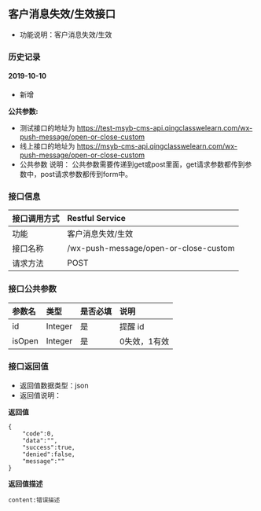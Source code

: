 ## 客户消息失效/生效接口
+ 功能说明：客户消息失效/生效

### 历史记录

#### 2019-10-10  
- 新增

**公共参数:**
+ 测试接口的地址为 https://test-msyb-cms-api.qingclasswelearn.com/wx-push-message/open-or-close-custom
+ 线上接口的地址为 https://msyb-cms-api.qingclasswelearn.com/wx-push-message/open-or-close-custom
+ 公共参数 说明： 公共参数需要传递到get或post里面，get请求参数都传到参数中，post请求参数都传到form中。

### 接口信息
|接口调用方式 	|	Restful Service									|
|:--------------|:--------------------------------------------------|
|功能	     	| 客户消息失效/生效			    					|
|接口名称		|/wx-push-message/open-or-close-custom				|
|请求方法		|POST					    						|

### 接口公共参数
|参数名		   		|类型					|是否必填	|说明			    					|
|:------------------|:----------------------|:----------|:--------------------------------------|
|id			   		|Integer				|	是	  	|提醒 id	      	  						|
|isOpen				|Integer				|	是		|0失效，1有效								|

### 接口返回值
+ 返回值数据类型：json
+ 返回值说明：

**返回值**  

```
{
    "code":0,
    "data":"",
    "success":true,
    "denied":false,
    "message":""
}
```

**返回值描述**  

```
content:错误描述
```
